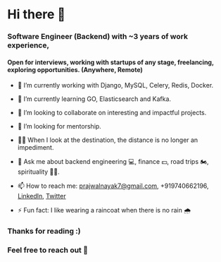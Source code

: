 # Hi there 👋

### Software Engineer (Backend) with ~3 years of work experience, 
#### Open for interviews, working with startups of any stage, freelancing, exploring opportunities. (Anywhere, Remote)

- 🔭 I’m currently working with Django, MySQL, Celery, Redis, Docker.
- 🌱 I’m currently learning GO, Elasticsearch and Kafka.
- 👯 I’m looking to collaborate on interesting and impactful projects.
- 🤔 I’m looking for mentorship.
- 💪🏻 When I look at the destination, the distance is no longer an impediment.
- 💬 Ask me about backend engineering 💻, finance 💵, road trips 🏍, spirituality 🧘🏻.

- 📫 How to reach me: prajwalnayak7@gmail.com, +919740662196, [LinkedIn](https://www.linkedin.com/in/psn/), [Twitter](https://twitter.com/prajwalsn)
- ⚡ Fun fact: I like wearing a raincoat when there is no rain 🌧 


### Thanks for reading :)
### Feel free to reach out 🤝
